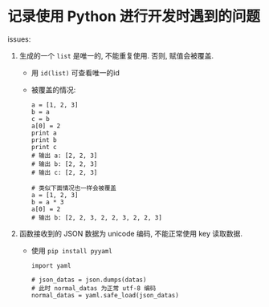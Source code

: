 记录使用 Python 进行开发时遇到的问题
=  

issues:  

1. 生成的一个 `list` 是唯一的, 不能重复使用. 否则, 赋值会被覆盖.  
   * 用 `id(list)` 可查看唯一的id  
   * 被覆盖的情况:  
   
         a = [1, 2, 3]
         b = a
         c = b
         a[0] = 2
         print a
         print b
         print c
         # 输出 a: [2, 2, 3]
         # 输出 b: [2, 2, 3]
         # 输出 c: [2, 2, 3]

         # 类似下面情况也一样会被覆盖
         a = [1, 2, 3]
         b = a * 3
         a[0] = 2
         # 输出 b: [2, 2, 3, 2, 2, 3, 2, 2, 3]

2. 函数接收到的 JSON 数据为 unicode 编码, 不能正常使用 key 读取数据.  
   * 使用 `pip install pyyaml`  
     
         import yaml  

         # json_datas = json.dumps(datas) 
         # 此时 normal_datas 为正常 utf-8 编码
         normal_datas = yaml.safe_load(json_datas)  